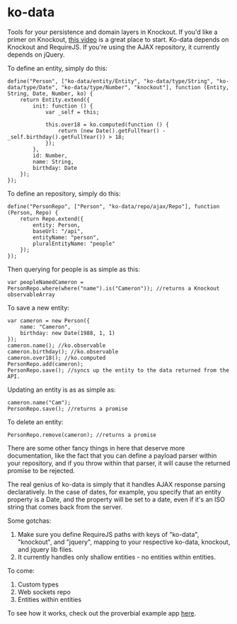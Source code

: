 ko-data
=======

Tools for your persistence and domain layers in Knockout. If you'd like a primer on Knockout, [this video](https://www.youtube.com/watch?v=AQbdDLweGxQ) is a great place to start. Ko-data depends on Knockout and RequireJS. If you're using the AJAX repository, it currently depends on jQuery.

To define an entity, simply do this:

```
define("Person", ["ko-data/entity/Entity", "ko-data/type/String", "ko-data/type/Date", "ko-data/type/Number", "knockout"], function (Entity, String, Date, Number, ko) {
    return Entity.extend({
        init: function () {
            var _self = this;

            this.over18 = ko.computed(function () {
                return (new Date().getFullYear() - _self.birthday().getFullYear()) > 18;
            });
        },
        id: Number,
        name: String,
        birthday: Date
    });
});
```

To define an repository, simply do this:

```
define("PersonRepo", ["Person", "ko-data/repo/ajax/Repo"], function (Person, Repo) {
    return Repo.extend({
        entity: Person,
        baseUrl: "/api",
        entityName: "person",
        pluralEntityName: "people"
    });
});
```

Then querying for people is as simple as this:

```
var peopleNamedCameron = PersonRepo.where(where("name").is("Cameron")); //returns a Knockout observableArray
```

To save a new entity:
```
var cameron = new Person({
    name: "Cameron",
    birthday: new Date(1988, 1, 1)
});
cameron.name(); //ko.observable
cameron.birthday(); //ko.observable
cameron.over18(); //ko.computed
PersonRepo.add(cameron);
PersonRepo.save(); //syncs up the entity to the data returned from the API.
```

Updating an entity is as as simple as:

```
cameron.name("Cam");
PersonRepo.save(); //returns a promise
```
To delete an entity:
```
PersonRepo.remove(cameron); //returns a promise
```

There are some other fancy things in here that deserve more documentation, like the fact that you can define a payload parser within your repository, and if you throw within that parser, it will cause the returned promise to be rejected.

The real genius of ko-data is simply that it handles AJAX response parsing declaratively. In the case of dates, for example, you specify that an entity property is a Date, and the property will be set to a date, even if it's an ISO string that comes back from the server.

Some gotchas:

1. Make sure you define RequireJS paths with keys of "ko-data", "knockout", and "jquery", mapping to your respective ko-data, knockout, and jquery lib files.
1. It currently handles only shallow entities - no entities within entities.

To come:

1. Custom types
1. Web sockets repo
1. Entities within entities

To see how it works, check out the proverbial example app [here](https://github.com/cameronprattedwards/ko-data-todo).
